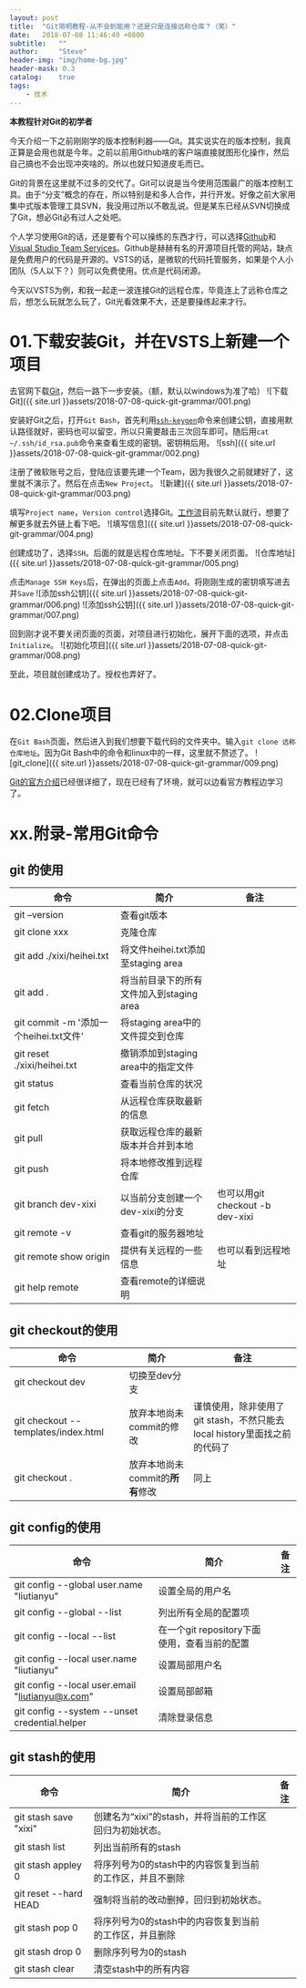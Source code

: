 ```yaml
---
layout: post
title:  "Git简明教程-从不会到能用？还是只是连接远称仓库？（笑）"
date:   2018-07-08 11:46:49 +0800
subtitle:   ""
author:     "Steve"
header-img: "img/home-bg.jpg"
header-mask: 0.3
catalog:    true
tags:
    - 技术
---
```


**本教程针对Git的初学者**

今天介绍一下之前刚刚学的版本控制利器——Git。其实说实在的版本控制，我真正算是会用也就是今年。之前以前用Github啥的客户端直接就图形化操作，然后自己搞也不会出现冲突啥的。所以也就只知道皮毛而已。

Git的背景在这里就不过多的交代了。Git可以说是当今使用范围最广的版本控制工具。由于“分支”概念的存在，所以特别是和多人合作，并行开发。好像之前大家用集中式版本管理工具SVN，我没用过所以不敢乱说。但是某东已经从SVN切换成了Git，想必Git必有过人之处吧。

个人学习使用Git的话，还是要有个可以操练的东西才行，可以选择[Github][Github]和[Visual Studio Team Services][vsts]。Github是赫赫有名的开源项目托管的网站，缺点是免费用户的代码是开源的。VSTS的话，是微软的代码托管服务，如果是个人小团队（5人以下？）则可以免费使用。优点是代码闭源。

今天以VSTS为例，和我一起走一波连接Git的远程仓库，毕竟连上了远称仓库之后，想怎么玩就怎么玩了，Git光看效果不大，还是要操练起来才行。

# 01.下载安装Git，并在VSTS上新建一个项目
去官网下载[Git][Git]，然后一路下一步安装。（额，默认以windows为准了哈）
![下载Git]({{ site.url }}assets/2018-07-08-quick-git-grammar/001.png)

安装好Git之后，打开`Git Bash`，首先利用[`ssh-keygen`][ssh_keygen]命令来创建公钥，直接用默认路径就好，密码也可以留空，所以只需要敲击三次回车即可。随后用`cat ~/.ssh/id_rsa.pub`命令来查看生成的密钥。密钥稍后用。
![ssh]({{ site.url }}assets/2018-07-08-quick-git-grammar/002.png)

注册了微软账号之后，登陆应该要先建一个Team，因为我很久之前就建好了，这里就不演示了。然后在点击`New Project`。
![新建]({{ site.url }}assets/2018-07-08-quick-git-grammar/003.png)

填写`Project name`，`Version control`选择Git。[工作流][工作流]目前先默认就行，想要了解更多就去外链上看下吧。
![填写信息]({{ site.url }}assets/2018-07-08-quick-git-grammar/004.png)

创建成功了，选择`SSH`。后面的就是远程仓库地址。下不要关闭页面。
![仓库地址]({{ site.url }}assets/2018-07-08-quick-git-grammar/005.png)

点击`Manage SSH Keys`后，在弹出的页面上点击`Add`。将刚刚生成的密钥填写进去并`Save`
![添加ssh公钥]({{ site.url }}assets/2018-07-08-quick-git-grammar/006.png)
![添加ssh公钥]({{ site.url }}assets/2018-07-08-quick-git-grammar/007.png)

回到刚才说不要关闭页面的页面，对项目进行初始化，展开下面的选项，并点击`Initialize`。
![初始化项目]({{ site.url }}assets/2018-07-08-quick-git-grammar/008.png)

至此，项目就创建成功了。授权也弄好了。

# 02.Clone项目
在`Git Bash`页面，然后进入到我们想要下载代码的文件夹中。输入`git clone 远称仓库地址`。因为Git Bash中的命令和linux中的一样，这里就不赘述了。
![git_clone]({{ site.url }}assets/2018-07-08-quick-git-grammar/009.png)

[Git的官方介绍]已经很详细了，现在已经有了环境，就可以边看官方教程边学习了。

# xx.附录-常用Git命令

## git 的使用

| 命令 | 简介 | 备注 |
| - | - | - |
| git –version| 查看git版本| |
| git clone xxx| 克隆仓库||
| git add ./xixi/heihei.txt| 将文件heihei.txt添加至staging area| |
| git add .| 将当前目录下的所有文件加入到staging area| |
| git commit -m '添加一个heihei.txt文件'| 将staging area中的文件提交到仓库| |
| git reset ./xixi/heihei.txt| 撤销添加到staging area中的指定文件| |
| git status| 查看当前仓库的状况| |
| git fetch| 从远程仓库获取最新的信息| |
| git pull| 获取远程仓库的最新版本并合并到本地| |
| git push| 将本地修改推到远程仓库| |
| git branch dev-xixi| 以当前分支创建一个dev-xixi的分支| 也可以用git checkout -b dev-xixi |
| git remote -v| 查看git的服务器地址| |
| git remote show origin| 提供有关远程的一些信息| 也可以看到远程地址|
| git help remote| 查看remote的详细说明| |

## git checkout的使用

| 命令 | 简介 | 备注 |
| - | - | - |
| git checkout dev| 切换至dev分支| |
| git checkout -- templates/index.html| 放弃本地尚未commit的修改| 谨慎使用，除非使用了git stash，不然只能去local history里面找之前的代码了|
| git checkout .| 放弃本地尚未commit的**所有**修改| 同上|


## git config的使用

| 命令 | 简介 | 备注 |
| - | - | - |
| git config --global user.name "liutianyu" | 设置全局的用户名 |  |
| git config --global --list| 列出所有全局的配置项| |
| git config --local --list| 在一个git repository下面使用，查看当前的配置| |
| git config --local user.name "liutianyu"| 设置局部用户名||
| git config --local user.email "liutianyu@x.com"| 设置局部邮箱||
| git config --system --unset credential.helper| 清除登录信息||

## git stash的使用

| 命令 | 简介 | 备注 |
| - | - | - |
| git stash save "xixi"| 创建名为“xixi”的stash，并将当前的工作区回归为初始状态。||
| git stash list| 列出当前所有的stash||
| git stash appley 0| 将序列号为0的stash中的内容恢复到当前的工作区，并且不删除||
| git reset --hard HEAD| 强制将当前的改动删掉，回归到初始状态。||
| git stash pop 0| 将序列号为0的stash中的内容恢复到当前的工作区，并且删除||
| git stash drop 0| 删除序列号为0的stash||
| git stash clear| 清空stash中的所有内容||



[Github]: https://github.com/
[vsts]: https://visualstudio.microsoft.com/zh-hans/team-services/
[工作流]: https://docs.microsoft.com/zh-cn/vsts/work/work-items/guidance/choose-process?view=vsts
[Git]: https://git-scm.com/
[ssh_keygen]: https://git-scm.com/book/zh/v1/%E6%9C%8D%E5%8A%A1%E5%99%A8%E4%B8%8A%E7%9A%84-Git-%E7%94%9F%E6%88%90-SSH-%E5%85%AC%E9%92%A5
[Git的官方介绍]: https://git-scm.com/book/zh/v1/%E8%B5%B7%E6%AD%A5-%E5%85%B3%E4%BA%8E%E7%89%88%E6%9C%AC%E6%8E%A7%E5%88%B6
